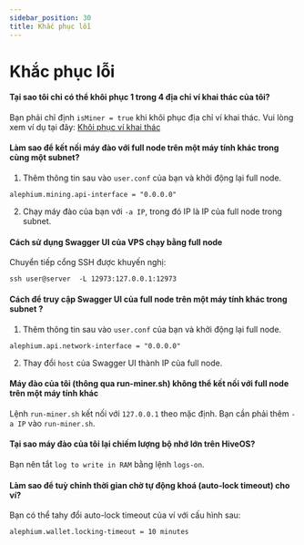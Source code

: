 ```yaml
---
sidebar_position: 30
title: Khắc phục lỗi 
---
```


# Khắc phục lỗi  

#### Tại sao tôi chỉ có thể khôi phục 1 trong 4 địa chỉ ví khai thác của tôi?

Bạn phải chỉ định `isMiner = true` khi khôi phục địa chỉ ví khai thác. Vui lòng xem ví dụ tại đây: [Khôi phục ví khai thác](solo-mining-guide.md#restore-your-miner-wallet)

#### Làm sao để kết nối máy đào với full node trên một máy tính khác trong cùng một subnet?

1. Thêm thông tin sau vào `user.conf` của bạn và khởi động lại full node.

```
alephium.mining.api-interface = "0.0.0.0"
```

2. Chạy máy đào của bạn với `-a IP`, trong đó IP là IP của full node trong subnet.

#### Cách sử dụng Swagger UI của VPS chạy bằng full node

Chuyển tiếp cổng SSH được khuyến nghị:

```
ssh user@server  -L 12973:127.0.0.1:12973
```

#### Cách để truy cập Swagger UI của full node trên một máy tính khác trong subnet ?

1. Thêm thông tin sau vào `user.conf` của bạn và khởi động lại full node.

```
alephium.api.network-interface = "0.0.0.0"
```

2. Thay đổi `host` của Swagger UI thành IP của full node.

#### Máy đào của tôi (thông qua run-miner.sh) không thể kết nối với full node trên một máy tính khác 

Lệnh `run-miner.sh` kết nối với `127.0.0.1` theo mặc định. Bạn cần phải thêm `-a IP` vào `run-miner.sh`.

#### Tại sao máy đào của tôi lại chiếm lượng bộ nhớ lớn trên HiveOS?

Bạn nên tắt `log to write in RAM` bằng lệnh `logs-on`.

#### Làm sao để tuỳ chỉnh thời gian chờ tự động khoá (auto-lock timeout) cho ví?

Bạn có thể tahy đổi auto-lock timeout của ví với cấu hình sau:

```
alephium.wallet.locking-timeout = 10 minutes
```
